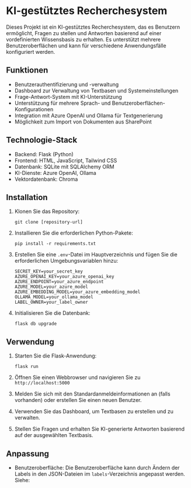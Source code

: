 # KI-gestütztes Recherchesystem

Dieses Projekt ist ein KI-gestütztes Recherchesystem, das es Benutzern ermöglicht, Fragen zu stellen und Antworten basierend auf einer vordefinierten Wissensbasis zu erhalten. Es unterstützt mehrere Benutzeroberflächen und kann für verschiedene Anwendungsfälle konfiguriert werden.

## Funktionen

- Benutzerauthentifizierung und -verwaltung
- Dashboard zur Verwaltung von Textbasen und Systemeinstellungen
- Frage-Antwort-System mit KI-Unterstützung
- Unterstützung für mehrere Sprach- und Benutzeroberflächen-Konfigurationen
- Integration mit Azure OpenAI und Ollama für Textgenerierung
- Möglichkeit zum Import von Dokumenten aus SharePoint

## Technologie-Stack

- Backend: Flask (Python)
- Frontend: HTML, JavaScript, Tailwind CSS
- Datenbank: SQLite mit SQLAlchemy ORM
- KI-Dienste: Azure OpenAI, Ollama
- Vektordatenbank: Chroma

## Installation

1. Klonen Sie das Repository:
   ```
   git clone [repository-url]
   ```

2. Installieren Sie die erforderlichen Python-Pakete:
   ```
   pip install -r requirements.txt
   ```

3. Erstellen Sie eine `.env`-Datei im Hauptverzeichnis und fügen Sie die erforderlichen Umgebungsvariablen hinzu:
   ```
   SECRET_KEY=your_secret_key
   AZURE_OPENAI_KEY=your_azure_openai_key
   AZURE_ENDPOINT=your_azure_endpoint
   AZURE_MODEL=your_azure_model
   AZURE_EMBEDDING_MODEL=your_azure_embedding_model
   OLLAMA_MODEL=your_ollama_model
   LABEL_OWNER=your_label_owner
   ```

4. Initialisieren Sie die Datenbank:
   ```
   flask db upgrade
   ```

## Verwendung

1. Starten Sie die Flask-Anwendung:
   ```
   flask run
   ```

2. Öffnen Sie einen Webbrowser und navigieren Sie zu `http://localhost:5000`

3. Melden Sie sich mit den Standardanmeldeinformationen an (falls vorhanden) oder erstellen Sie einen neuen Benutzer.

4. Verwenden Sie das Dashboard, um Textbasen zu erstellen und zu verwalten.

5. Stellen Sie Fragen und erhalten Sie KI-generierte Antworten basierend auf der ausgewählten Textbasis.

## Anpassung

- Benutzeroberfläche: Die Benutzeroberfläche kann durch Ändern der Labels in den JSON-Dateien im `labels`-Verzeichnis angepasst werden. Siehe:
